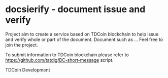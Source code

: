 # docsierify - document issue and verify
Project aim to create a service based on TDCoin blockchain to help issue and verify whole or part of the document.
Document such as ... 
Feel free to join the project.

To submit information to TDCoin blockchain please refer to https://github.com/tatdig/BC-short-message script.

TDCoin Development

